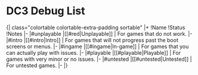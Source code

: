 # DC3 Debug List
 
{| class="colortable colortable-extra-padding sortable"
|+
!Name
!Status
!Notes
|-
|#unplayable
|[[#red|Unplayable]]
| For games that do not work.
|-
|#intro
|[[#intro|Intro]] 
| For games that will not progress past the boot screens or menus. 
|-
|#ingame
|[[#ingame|In-game]]
| For games that you can actually play with issues.
|-
|#playable
|[[#playable|Playable]]
| For games with very minor or no issues.
|-
|#untested
|[[#untested|Untested]]
| For untested games.
|-
|}